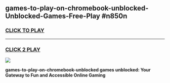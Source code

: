 
## games-to-play-on-chromebook-unblocked-Unblocked-Games-Free-Play #n850n
<h3>
<a href="https://us.freeplayer.one?title=games-to-play-on-chromebook-unblocked&ref=9M">CLICK TO PLAY</a></h3>
<hr>

<h3>
<a href="https://us.freeplayer.one?title=games-to-play-on-chromebook-unblocked&ref=9M">CLICK 2 PLAY</a>
  
</h3>

<a href="https://us.freeplayer.one?title=games-to-play-on-chromebook-unblocked&ref=9M"><img src="https://clearcache.store/games.png"></a>


**games-to-play-on-chromebook-unblocked games unblocked: Your Gateway to Fun and Accessible Online Gaming**

